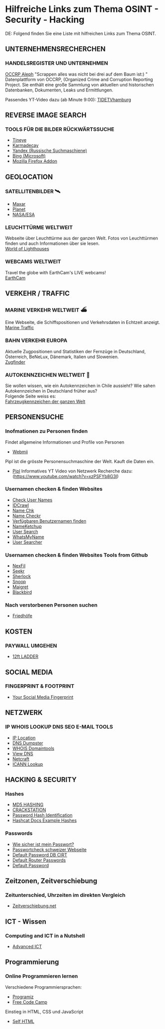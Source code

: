 # Hilfreiche Links zum Thema OSINT - Security - Hacking
DE: Folgend finden Sie eine Liste mit hilfreichen Links zum Thema OSINT.

## UNTERNEHMENSRECHERCHEN<br>
### HANDELSREGISTER UND UNTERNEHMEN<br>
[OCCRP Aleph](https://aleph.occrp.org/)
"Scrappen alles was nicht bei drei auf dem Baum ist:) "
Datenplattform von OCCRP, (Organized Crime and Corruption Reporting Project.
Sie enthält eine große Sammlung von aktuellen und historischen Datenbanken, Dokumenten, Leaks und Ermittlungen.

Passendes YT-Video dazu (ab Minute 9:00): [TIDETVhamburg](https://www.youtube.com/watch?v=PdCwvqWpDlc)

## REVERSE IMAGE SEARCH
### TOOLS FÜR DIE BILDER RÜCKWÄRTSSUCHE

 - [Tineye](https://tineye.com/)
 - [Karmadecay](http://karmadecay.com/)
 - [Yandex (Russische Suchmaschiene)](https://yandex.com/images/)
 - [Bing (Microsoft)](https://www.bing.com/visualsearch)
 - [Mozilla Firefox Addon](https://addons.mozilla.org/en-US/firefox/addon/image-reverse-search/)


## GEOLOCATION
### SATELLITENBILDER 🛰
- [Maxar](https://discover.maxar.com/)
- [Planet](https://www.planet.com/explorer)
- [NASA/ESA](https://apps.sentinel-hub.com/eo-browser/)

### LEUCHTTÜRME WELTWEIT 
Webseite über Leuchttürme aus der ganzen Welt. Fotos von Leuchttürmen finden und auch Informationen über sie lesen.</br>
[World of Lighthouses](https://lightphotos.net/photos/map_all.php)

### WEBCAMS WELTWEIT
Travel the globe with EarthCam's LIVE webcams!</br>
[EarthCam](https://www.earthcam.com/network/)

## VERKEHR / TRAFFIC
### MARINE VERKEHR WELTWEIT ⛴
Eine Webseite, die Schiffspositionen und Verkehrsdaten in Echtzeit anzeigt.</br>
[Marine Traffic](https://www.marinetraffic.com/en/ais/home/centerx:-11.9/centery:24.7/zoom:4)

### BAHN VERKEHR EUROPA
Aktuelle Zugpositionen und Statistiken der Fernzüge in Deutschland, Österreich, BeNeLux, Dänemark, Italien und Slowenien.</br>
[Zugfinder](https://www.zugfinder.net/de/start)

### AUTOKENNZEICHEN WELTWEIT 🚗
Sie wollen wissen, wie ein Autokennzeichen in Chile aussieht? Wie sahen Autokennzeichen in Deutschland früher aus?</br>
Folgende Seite weiss es:</br>
[Fahrzeugkennzeichen der ganzen Welt](http://www.worldlicenseplates.com/)

## PERSONENSUCHE
### Inofmationen zu Personen finden

Findet allgemeine Informationen und Profile von Personen
- [Webmii](https://webmii.com/)

Pipl ist die grösste Personensuchmaschine der Welt. Kauft die Daten ein.
- [Pipl](https://pipl.com/)
Informatives YT Video von Netzwerk Recherche dazu: (https://www.youtube.com/watch?v=xzPSFYb8G3I)

### Usernamen checken & finden Websites
- [Check User Names](http://www.checkusernames.com)
- [IDCrawl](https://www.idcrawl.com/username) 
- [Name Chk](http://www.namechk.com)
- [Name Checkr](http://www.namecheckr.com)
- [Verfügbaren Benutzernamen finden](https://namecheckup.com) 
- [NameKetchup](https://nameketchup.com) 
- [User Search](http://www.usersearch.org)
- [WhatsMyName](https://whatsmyname.app/)
- [User Searcher](https://www.user-searcher.com)

 ### Usernamen checken & finden Websites Tools from Github
- [NexFil](https://github.com/thewhiteh4t/nexfil) 
- [Seekr](https://github.com/seekr-osint/seekr)
- [Sherlock](https://github.com/sherlock-project/sherlock) 
- [Snoop](https://github.com/snooppr/snoop/blob/master/README.en.md) 
- [Maigret](https://github.com/soxoj/maigret) 
- [Blackbird](https://github.com/p1ngul1n0/blackbird) 

### Nach verstorbenen Personen suchen

- [Friedhöfe](https://de.findagrave.com/cemetery)

## KOSTEN
### PAYWALL UMGEHEN

- [12ft LADDER](https://12ft.io/)

## SOCIAL MEDIA
### FINGERPRINT & FOOTPRINT

- [Your Social Media Fingerprint](https://robinlinus.github.io/socialmedia-leak/)

## NETZWERK
### IP WHOIS LOOKUP DNS SEO E-MAIL TOOLS

- [IP Location](https://iplocation.io/all-tools)
- [DNS Dumpster](https://dnsdumpster.com/)
- [WHOIS Domaintools](https://whois.domaintools.com/)
- [View DNS](https://viewdns.info/)
- [Netcraft](https://www.netcraft.com/tools/)
- [ICANN Lookup](https://lookup.icann.org/)

## HACKING & SECURITY
### Hashes

- [MD5 HASHING](https://md5hashing.net)
- [CRACKSTATION](https://crackstation.net/)
- [Password Hash Identification](https://www.onlinehashcrack.com/hash-identification.php)
- [Hashcat Docs Example Hashes](https://hashcat.net/wiki/doku.php?id=example_hashes)

### Passwords

- [Wie sicher ist mein Passwort?](https://www.security.org/how-secure-is-my-password/)
- [Passwortcheck schweizer Webseite](https://www.passwortcheck.ch/)
- [Default Password DB CIRT](https://cirt.net/passwords)
- [Default Router Passwords](https://www.routerpasswords.com/)
- [Default Password](https://default-password.info/)

## Zeitzonen, Zeitverschiebung 

### Zeitunterschied, Uhrzeiten im direkten Vergleich
- [Zeitverschiebung.net](https://www.zeitverschiebung.net/de/)

## ICT - Wissen
### Computing and ICT in a Nutshell
- [Advanced ICT](https://www.advanced-ict.info/)

## Programmierung
### Online Programmieren lernen
Verschiedene Programmiersprachen:
- [Programiz](https://www.programiz.com/)
- [Free Code Camp](https://www.freecodecamp.org/)

Einstieg in HTML, CSS und JavaScript
- [Self HTML](https://wiki.selfhtml.org/wiki/SELFHTML)
  


